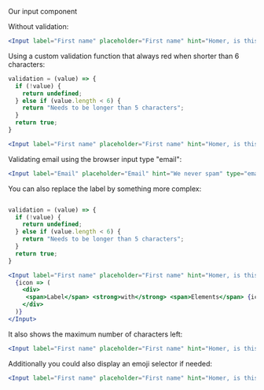 Our input component

Without validation:

```jsx
<Input label="First name" placeholder="First name" hint="Homer, is this you?"/>
```

Using a custom validation function that always red when shorter than 6 characters:

```jsx
validation = (value) => {
  if (!value) {
    return undefined;
  } else if (value.length < 6) {
    return "Needs to be longer than 5 characters";
  } 
  return true;
}

<Input label="First name" placeholder="First name" hint="Homer, is this you?" validation={validation}/>
```

Validating email using the browser input type "email":
```jsx
<Input label="Email" placeholder="Email" hint="We never spam" type="email"/>
```

You can also replace the label by something more complex:

```jsx

validation = (value) => {
  if (!value) {
    return undefined;
  } else if (value.length < 6) {
    return "Needs to be longer than 5 characters";
  } 
  return true;
}

<Input label="First name" placeholder="First name" hint="Homer, is this you?" validation={validation}>
  {icon => (
    <div>
     <span>Label</span> <strong>with</strong> <span>Elements</span> {icon}
    </div>
  )}
</Input>
```

It also shows the maximum number of characters left:

```jsx
<Input label="First name" placeholder="First name" hint="Homer, is this you?" maxlength={20}/>
```

Additionally you could also display an emoji selector if needed:

```jsx
<Input label="First name" placeholder="First name" hint="Homer, is this you?" emoji={true} />
```
